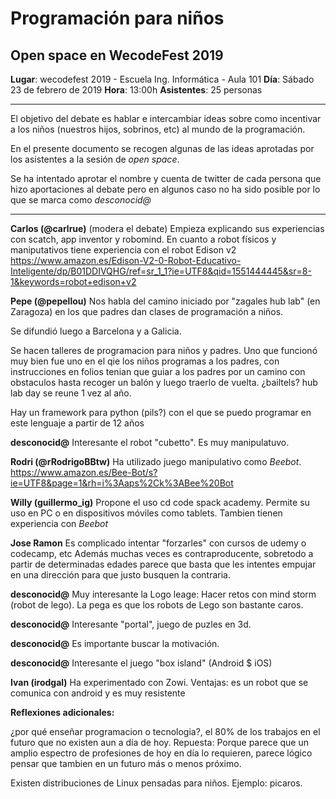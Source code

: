 # Programación para niños
## Open space en WecodeFest 2019

**Lugar**: wecodefest 2019 - Escuela Ing. Informática - Aula 101
**Día**: Sábado 23 de febrero de 2019
**Hora**: 13:00h
**Asistentes**: 25 personas

---
El objetivo del debate es hablar e intercambiar ideas sobre como incentivar a los niños (nuestros hijos, sobrinos, etc) al mundo de la programación.

En el presente documento se recogen algunas de las ideas aprotadas por los asistentes a la sesión de _open space_.

Se ha intentado aprotar el nombre y cuenta de twitter de cada persona que hizo aportaciones al debate pero en algunos caso no ha sido posible por lo que se marca como _desconocid@_

---

**Carlos (@carlrue)** (modera el debate)
Empieza explicando sus experiencias con scatch, app inventor y robomind.
En cuanto a robot físicos y maniputativos tiene experiencia con el robot Edison v2
https://www.amazon.es/Edison-V2-0-Robot-Educativo-Inteligente/dp/B01DDIVQHG/ref=sr_1_1?ie=UTF8&qid=1551444445&sr=8-1&keywords=robot+edison+v2


**Pepe (@pepellou)**
Nos habla del camino iniciado por "zagales hub lab" (en Zaragoza) en los que padres dan clases de programación a niños.

Se difundió luego a Barcelona y a Galicia.

Se hacen talleres de programacion para niños y padres. Uno que funcionó muy bien fue uno en el qie los niños programas a los padres, con instrucciones en folios tenian que guiar a los padres por un camino con obstaculos hasta recoger un balón y luego traerlo de vuelta.
¿bailtels? hub lab day se reune 1 vez al año.

Hay un framework para python (pils?) con el que se puedo programar en este lenguaje a partir de 12 años


**desconocid@**
Interesante el robot "cubetto". Es muy manipulatuvo.


**Rodri (@rRodrigoBBtw)** 
Ha utilizado juego manipulativo como _Beebot_. 
https://www.amazon.es/Bee-Bot/s?ie=UTF8&page=1&rh=i%3Aaps%2Ck%3ABee%20Bot

**Willy (guillermo_ig)**
Propone el uso cd code spack academy.
Permite su uso en PC o en dispositivos móviles como tablets.
Tambien tienen experiencia con _Beebot_

**Jose Ramon**
Es complicado intentar "forzarles" con cursos de udemy o codecamp, etc
Además muchas veces es contraproducente, sobretodo a partir de determinadas edades parece que basta que les intentes empujar en una dirección para que justo busquen la contraria.

**desconocid@**
Muy interesante la Logo leage: Hacer retos con mind storm (robot de lego). La pega es que los robots de Lego son bastante caros.


**desconocid@**
Interesante "portal", juego de puzles en 3d.


**desconocid@**
Es importante buscar la motivación.


**desconocid@**
Interesante el juego "box island" (Android $ iOS)


**Ivan (irodgal)**
Ha experimentado con Zowi.
Ventajas: es un robot que se comunica con android y es muy resistente


**Reflexiones adicionales:**

¿por qué enseñar programacion o tecnologia?, el 80% de los trabajos en el futuro que no existen aun a día de hoy.
Repuesta: Porque parece que un amplio espectro de profesiones de hoy en día lo requieren, parece lógico pensar que tambien en un futuro más o menos próximo.

Existen distribuciones de Linux pensadas para niños. Ejemplo: picaros.




